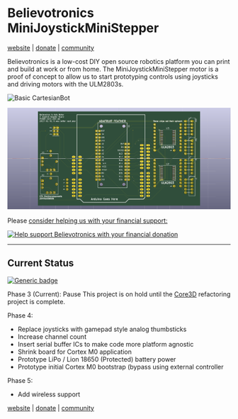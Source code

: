 # Believotronics MiniJoystickMiniStepper
[website](http://believotron.com/believotronics) | [donate](https://www.patreon.com/Believotron) | [community](http://community.believotron.com/c/believotronics)

Believotronics is a low-cost DIY open source robotics platform you can print and build at work or from home. The MiniJoystickMiniStepper motor is a proof of concept to allow us to start prototyping controls using joysticks and driving motors with the ULM2803s.

![Basic CartesianBot](/SolderpasteBot/images/believotronics_wide.JPG)

![Basic CartesianBot](/PCBAs/MiniJoystickMiniStepper/images/MiniJoyMiniStepper.png)

Please [consider helping us with your financial support:](https://www.patreon.com/Believotron)

<a href="http://www.youtube.com/watch?feature=player_embedded&v=6cPdLHY97b4
" target="_blank"><img src="http://img.youtube.com/vi/6cPdLHY97b4/0.jpg"
alt="Help support Believotronics with your financial donation" /></a>

----
## Current Status
[![Generic badge](https://img.shields.io/badge/MiniJoystickMiniStepper-Phase_3-green.svg)](/Core3D/readme.md)

Phase 3 (Current): Pause
This project is on hold until the [Core3D](/Core3D/readme.md) refactoring project is complete.

Phase 4:
- Replace joysticks with gamepad style analog thumbsticks
- Increase channel count
- Insert serial buffer ICs to make code more platform agnostic
- Shrink board for Cortex M0 application
- Prototype LiPo / Lion 18650 (Protected) battery power
- Prototype initial Cortex M0 bootstrap (bypass using external controller

Phase 5:
- Add wireless support

[website](http://believotron.com/believotronics) | [donate](https://www.patreon.com/Believotron) | [community](http://community.believotron.com/c/believotronics)
